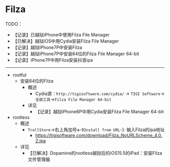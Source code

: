 # Filza

TODO：

* 【记录】已越狱iPhone中使用Filza File Manager
* 【已解决】越狱iOS中用Cydia安装Filza File Manager
* 【记录】越狱iPhone7P中安装Filza
* 【记录】越狱iPhone7P中安装64位的Filza File Manager 64-bit
* 【记录】iPhone7P中用Filza安装抖音ipa

---

* rootful
  * 安装64位的Filza
    * 概述
        * Cydia源：`http://tigisoftware.com/cydia/` -> `TIGI Software`->`全部工具`->`Filza File Manager 64-bit`
    * 详见
      * 【记录】越狱iPhone6P中用Cydia安装Filza File Manager 64-bit
* rootless
  * 概述
    * `TrollStore`->右上角加号`➕`-》`Install from URL`-》输入Filza的ipa地址
      * https://tigisoftware.com/download/Filza_NoURLScheme_4.0.2.ipa
  * 详见
    * 【已解决】Dopamine的rootless越狱后的iOS15.5的iPad：安装Filza文件管理器
